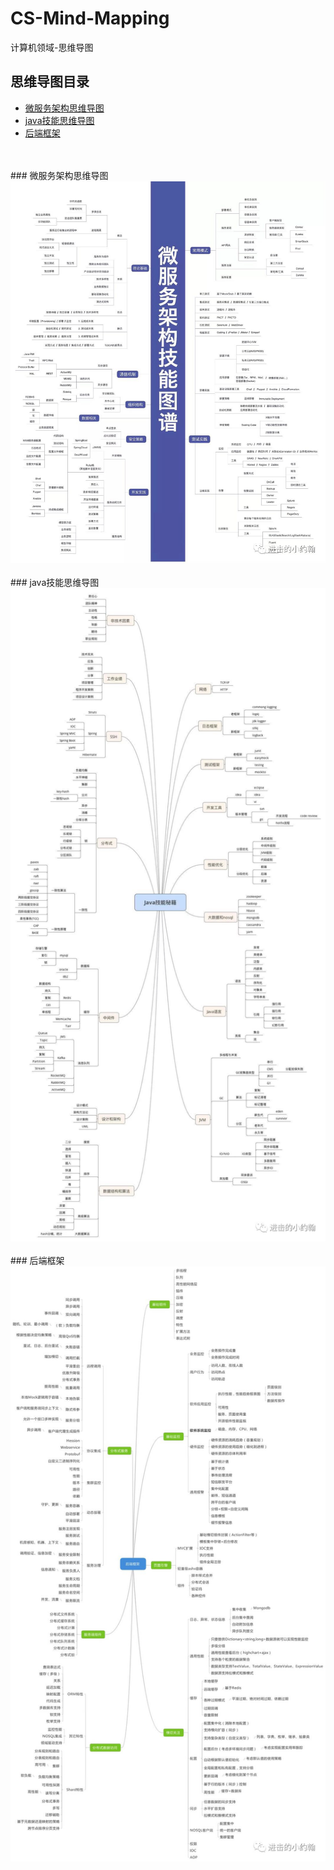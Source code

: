 # CS-Mind-Mapping
计算机领域-思维导图
## 思维导图目录
  * [微服务架构思维导图](#微服务架构思维导图)
  * [java技能思维导图](#java技能思维导图)    
  * [后端框架](#后端框架)
<br/>
<br/>
### 微服务架构思维导图
<div align="center"> <img src="pictures/微信图片_20180915154502.jpg" width="600"/> </div><br>
### java技能思维导图
<div align="center"> <img src="pictures/微信图片_20180915154517.jpg" width="600"/> </div><br>
### 后端框架
<div align="center"> <img src="pictures/微信图片_20180915154525.jpg" width="600"/> </div><br>
